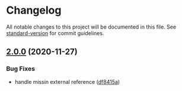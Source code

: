 # Changelog

All notable changes to this project will be documented in this file. See [standard-version](https://github.com/conventional-changelog/standard-version) for commit guidelines.

## [2.0.0](https://github.com/chialab/dts-apigen/compare/v1.0.0-beta.20...v2.0.0) (2020-11-27)


### Bug Fixes

* handle missin external reference ([df8415a](https://github.com/chialab/dts-apigen/commit/df8415abb4b51c8d3293eb9489bbeeb13d00a849))
